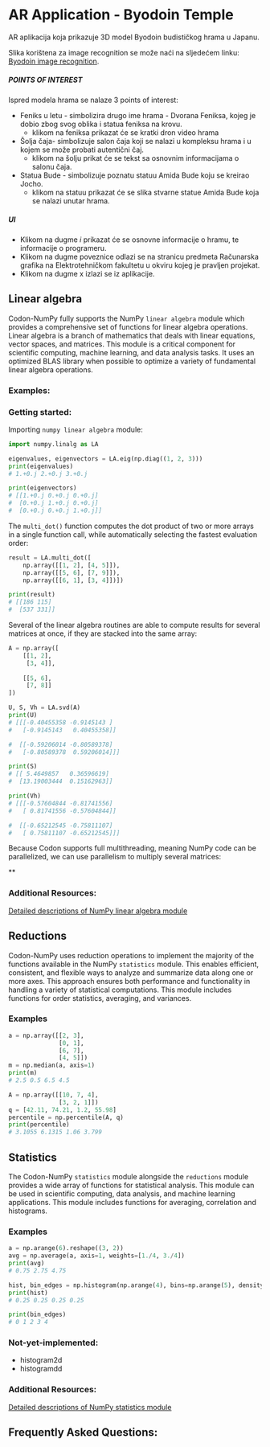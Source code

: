 # AR Application - Byodoin Temple

AR aplikacija koja prikazuje 3D model Byodoin budističkog hrama u Japanu.

Slika korištena za image recognition se može naći na sljedećem linku:
[Byodoin image recognition](https://upload.wikimedia.org/wikipedia/commons/thumb/6/69/Phoenix_Hall%2C_Byodo-in%2C_November_2016_-01.jpg/1199px-Phoenix_Hall%2C_Byodo-in%2C_November_2016_-01.jpg).

##### POINTS OF INTEREST

Ispred modela hrama se nalaze 3 points of interest:
* Feniks u letu - simbolizira drugo ime hrama - Dvorana Feniksa, kojeg je dobio zbog svog oblika i statua feniksa na krovu.
    * klikom na feniksa prikazat će se kratki dron video hrama 
* Šolja čaja- simbolizuje salon čaja koji se nalazi u kompleksu hrama i u kojem se može probati autentični čaj.
    * klikom na šolju prikat će se tekst sa osnovnim informacijama o salonu čaja.
* Statua Bude - simbolizuje poznatu statuu Amida Bude koju se kreirao Jocho.
    * klikom na statuu prikazat će se slika stvarne statue Amida Bude koja se nalazi unutar hrama.

##### UI

* Klikom na dugme _i_ prikazat će se osnovne informacije o hramu, te informacije o programeru.
* Klikom na dugme poveznice odlazi se na stranicu predmeta Računarska grafika na Elektrotehničkom fakultetu u okviru kojeg je pravljen projekat.
* Klikom na dugme x izlazi se iz aplikacije.


## Linear algebra

Codon-NumPy fully supports the NumPy `linear algebra` module which provides a comprehensive set of functions for linear algebra operations. Linear algebra is a branch of mathematics that deals with linear equations, vector spaces, and matrices. This module is a critical component for scientific computing, machine learning, and data analysis tasks. It uses an optimized BLAS library when possible to optimize a variety of fundamental linear algebra operations.

### Examples:

### Getting started:

Importing `numpy linear algebra` module:

``` python
import numpy.linalg as LA
```

``` python
eigenvalues, eigenvectors = LA.eig(np.diag((1, 2, 3)))
print(eigenvalues)
# 1.+0.j 2.+0.j 3.+0.j

print(eigenvectors)
# [[1.+0.j 0.+0.j 0.+0.j]
#  [0.+0.j 1.+0.j 0.+0.j]
#  [0.+0.j 0.+0.j 1.+0.j]]
```

The `multi_dot()` function computes the dot product of two or more arrays in a single function call, while automatically selecting the fastest evaluation order:

``` python
result = LA.multi_dot([
    np.array([[1, 2], [4, 5]]),
    np.array([[5, 6], [7, 9]]),
    np.array([[6, 1], [3, 4]])])

print(result)
# [[186 115]
#  [537 331]]
```

Several of the linear algebra routines are able to compute results for several matrices at once, if they are stacked into the same array:

``` python
A = np.array([
    [[1, 2],
     [3, 4]],
    
    [[5, 6],
     [7, 8]]
])

U, S, Vh = LA.svd(A)
print(U)
# [[[-0.40455358 -0.9145143 ]
#   [-0.9145143   0.40455358]]

#  [[-0.59206014 -0.80589378]
#   [-0.80589378  0.59206014]]]

print(S)
# [[ 5.4649857   0.36596619]
#  [13.19003444  0.15162963]]

print(Vh)
# [[[-0.57604844 -0.81741556]
#   [ 0.81741556 -0.57604844]]

#  [[-0.65212545 -0.75811107]
#   [ 0.75811107 -0.65212545]]]
```

Because Codon supports full multithreading, meaning NumPy code can be parallelized, we can use parallelism to multiply several matrices:

**

### Additional Resources:

[Detailed descriptions of NumPy linear algebra module]([https://openai.com](https://numpy.org/doc/stable/reference/routines.linalg.html)) 

## Reductions

Codon-NumPy uses reduction operations to implement the majority of the functions available in the NumPy `statistics` module. This enables efficient, consistent, and flexible ways to analyze and summarize data along one or more axes. This approach ensures both performance and functionality in handling a variety of statistical computations. This module includes functions for order statistics, averaging, and variances.

### Examples

``` python
a = np.array([[2, 3],
              [0, 1],
              [6, 7],
              [4, 5]])
m = np.median(a, axis=1)
print(m)
# 2.5 0.5 6.5 4.5
```

``` python
A = np.array([[10, 7, 4],
              [3, 2, 1]])
q = [42.11, 74.21, 1.2, 55.98]
percentile = np.percentile(A, q)
print(percentile)
# 3.1055 6.1315 1.06 3.799
``` 

## Statistics

The Codon-NumPy `statistics` module alongside the `reductions` module provides a wide array of functions for statistical analysis. This module can be used in scientific computing, data analysis, and machine learning applications. This module includes functions for averaging, correlation and histograms.

### Examples

``` python
a = np.arange(6).reshape((3, 2))
avg = np.average(a, axis=1, weights=[1./4, 3./4])
print(avg)
# 0.75 2.75 4.75
```

``` python
hist, bin_edges = np.histogram(np.arange(4), bins=np.arange(5), density=True)
print(hist)
# 0.25 0.25 0.25 0.25

print(bin_edges)
# 0 1 2 3 4
```

### Not-yet-implemented:

- histogram2d
- histogramdd

### Additional Resources:

[Detailed descriptions of NumPy statistics module](https://numpy.org/doc/stable/reference/routines.statistics.html)

## Frequently Asked Questions:
